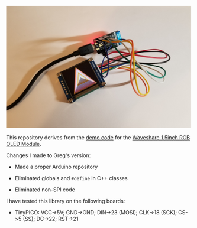 <a href="https://www.youtube.com/watch?v=wipLHL4TwAc"><img src="extras/media/image3.jpg" width=500></a>

This repository derives from the
[demo code](https://www.waveshare.com/wiki/File:1.5inch_RGB_OLED_Module_Code.7z)
for the [Waveshare 1.5inch RGB OLED Module](https://www.waveshare.com/wiki/1.5inch_RGB_OLED_Module).

Changes I made to Greg's version:

* Made a proper Arduino repository

* Eliminated globals and ```#define``` in C++ classes

* Eliminated non-SPI code

I have tested this library on the following boards:

* TinyPICO: VCC->5V; GND->GND; DIN->23 (MOSI); CLK->18 (SCK); CS->5 (SS); DC->22; RST->21
